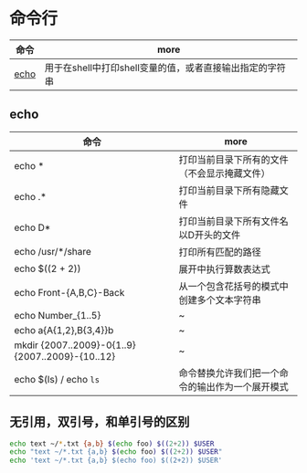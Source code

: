 # 命令行

| 命令                                | more                                                     |
| ----------------------------------- | -------------------------------------------------------- |
| [echo](http://man.linuxde.net/echo) | 用于在shell中打印shell变量的值，或者直接输出指定的字符串 |

## echo

| 命令                                             | more                                             |
| ------------------------------------------------ | ------------------------------------------------ |
| echo *                                           | 打印当前目录下所有的文件（不会显示掩藏文件）     |
| echo .*                                          | 打印当前目录下所有隐藏文件                       |
| echo D*                                          | 打印当前目录下所有文件名以D开头的文件            |
| echo /usr/*/share                                | 打印所有匹配的路径                               |
| echo $((2 + 2))                                  | 展开中执行算数表达式                             |
| echo Front-{A,B,C}-Back                          | 从一个包含花括号的模式中 创建多个文本字符串      |
| echo Number_{1..5}                               | ~                                                |
| echo a{A{1,2},B{3,4}}b                           | ~                                                |
| mkdir {2007..2009}-0{1..9} {2007..2009}-{10..12} | ~                                                |
| echo $(ls) / echo `ls`                           | 命令替换允许我们把一个命令的输出作为一个展开模式 |

## 无引用，双引号，和单引号的区别

```bash
echo text ~/*.txt {a,b} $(echo foo) $((2+2)) $USER
echo "text ~/*.txt {a,b} $(echo foo) $((2+2)) $USER"
echo 'text ~/*.txt {a,b} $(echo foo) $((2+2)) $USER'
```